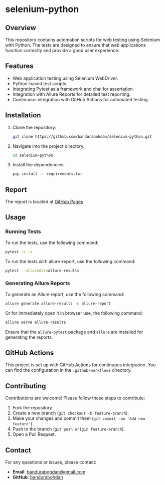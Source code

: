 # selenium-python

## Overview

This repository contains automation scripts for web testing using Selenium with Python. The tests are designed to ensure that web applications function correctly and provide a good user experience.

## Features

- Web application testing using Selenium WebDriver.
- Python-based test scripts.
- Integrating Pytest as a framework and chai for assertation.
- Integration with Allure Reports for detailed test reporting.
- Continuous integration with GitHub Actions for automated testing.

## Installation

1. Clone the repository:

    ```bash
    git clone https://github.com/bandurabohdan/selenium-python.git
    ```

2. Navigate into the project directory:

    ```bash
    cd selenium-python
    ```

3. Install the dependencies:

    ```bash
    pip install -r requirements.txt
    ```

## Report

The report is located at [GitHub Pages](https://bandurabohdan.github.io/selenium-javascript/)

## Usage

### Running Tests

To run the tests, use the following command:

```bash
pytest -s -v
```

To run the tests with allure-report, use the following command:

```bash
pytest --alluredir=allure-results
```

### Generating Allure Reports

To generate an Allure report, use the following command:

```bash
allure generate allure-results -o allure-report
```

Or for immediately open it in browser use, the following command:

```bash
allure serve allure-results
```

Ensure that the `allure-pytest` package and `allure` are installed for generating the reports.

## GitHub Actions

This project is set up with GitHub Actions for continuous integration. You can find the configuration in the `.github/workflows` directory.

## Contributing

Contributions are welcome! Please follow these steps to contribute:

1. Fork the repository.
2. Create a new branch (`git checkout -b feature-branch`).
3. Make your changes and commit them (`git commit -am 'Add new feature'`).
4. Push to the branch (`git push origin feature-branch`).
5. Open a Pull Request.

## Contact

For any questions or issues, please contact:

- **Email**: bandurabogdan@gmail.com
- **GitHub**: [bandurabohdan](https://github.com/bandurabohdan)
